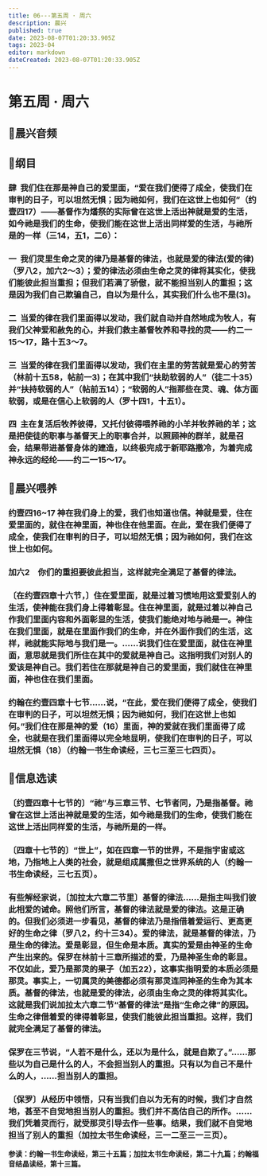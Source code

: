 ```yaml
---
title: 06---第五周 · 周六
description: 晨兴
published: true
date: 2023-08-07T01:20:33.905Z
tags: 2023-04
editor: markdown
dateCreated: 2023-08-07T01:20:33.905Z
---
```


# 第五周 · 周六
## 🎵晨兴音频

## 📖纲目

### **肆  我们住在那是神自己的爱里面，“爱在我们便得了成全，使我们在审判的日子，可以坦然无惧；因为祂如何，我们在这世上也如何”（约壹四17）——基督作为燔祭的实际曾在这世上活出神就是爱的生活，如今祂是我们的生命，使我们能在这世上活出同样爱的生活，与祂所是的一样（三14，五1，二6）：**

### 一  我们灵里生命之灵的律乃是基督的律法，也就是爱的律法(爱的律)（罗八2，加六2～3）；爱的律法必须由生命之灵的律将其实化，使我们能彼此担当重担；但我们若满了骄傲，就不能担当别人的重担；这是因为我们自己欺骗自己，自以为是什么，其实我们什么也不是(3)。

### 二  当爱的律在我们里面得以发动，我们就自动并自然地成为牧人，有我们父神爱和赦免的心，并我们救主基督牧养和寻找的灵——约二一15～17，路十五3～7。

### 三  当爱的律在我们里面得以发动，我们在主里的劳苦就是爱心的劳苦（林前十五58，帖前一3)；在其中我们“扶助软弱的人”（徒二十35）并“扶持软弱的人”（帖前五14）；“软弱的人”指那些在灵、魂、体方面软弱，或是在信心上软弱的人（罗十四1，十五1）。

### 四  主在复活后牧养彼得，又托付彼得喂养祂的小羊并牧养祂的羊；这是把使徒的职事与基督天上的职事合并，以照顾神的群羊，就是召会，结果带进基督身体的建造，以终极完成于新耶路撒冷，为着完成神永远的经纶——约二一15～17。

## 📖晨兴喂养

### **约壹四16~17	   神在我们身上的爱，我们也知道也信。神就是爱，住在爱里面的，就住在神里面，神也住在他里面。在此，爱在我们便得了成全，使我们在审判的日子，可以坦然无惧；因为祂如何，我们在这世上也如何。**

### **加六2　你们的重担要彼此担当，这样就完全满足了基督的律法。**

### 〔在约壹四章十六节，〕住在爱里面，就是过着习惯地用这爱爱别人的生活，使神能在我们身上得着彰显。住在神里面，就是过着以神自己作我们里面内容和外面彰显的生活，使我们能绝对地与祂是一。神住在我们里面，就是在里面作我们的生命，并在外面作我们的生活，这样，祂就能实际地与我们是一。……说我们住在爱里面，就住在神里面，意思就是我们所住在其中的爱就是神自己。这指明我们对别人的爱该是神自己。我们若住在那就是神自己的爱里面，我们就住在神里面，神也住在我们里面。

### 约翰在约壹四章十七节……说，“在此，爱在我们便得了成全，使我们在审判的日子，可以坦然无惧；因为祂如何，我们在这世上也如何。”我们住在那是神的爱（16）里面，神的爱就在我们里面得了成全，也就是在我们里面得以完全地显明，使我们在审判的日子，可以坦然无惧（18）（约翰一书生命读经，三七三至三七四页）。

## 📖信息选读

### 〔约壹四章十七节的〕“祂”与三章三节、七节者同，乃是指基督。祂曾在这世上活出神就是爱的生活，如今祂是我们的生命，使我们能在这世上活出同样爱的生活，与祂所是的一样。

### 〔四章十七节的〕“世上”，如在四章一节的世界，不是指宇宙或这地，乃指地上人类的社会，就是组成属撒但之世界系统的人（约翰一书生命读经，三七五页）。

### 有些解经家说，〔加拉太六章二节里〕基督的律法……是指主叫我们彼此相爱的诫命。照他们所言，基督的律法就是爱的律法。这是正确的。但我们必须进一步看见，基督的律法乃是指借着爱运行、更高更好的生命之律（罗八2，约十三34）。爱的律法，就是基督的律法，乃是生命的律法。爱是彰显，但生命是本质。真实的爱是由神圣的生命产生出来的。保罗在林前十三章所描述的爱，乃是神圣生命的彰显。不仅如此，爱乃是那灵的果子（加五22），这事实指明爱的本质必须是那灵。事实上，一切属灵的美德都必须有那灵连同神圣的生命为其本质。基督的律法，也就是爱的律法，必须由生命之灵的律将其实化。这就是我们说加拉太六章二节“基督的律法”是指“生命之律”的原因。生命之律借着爱的律得着彰显，使我们能彼此担当重担。这样，我们就完全满足了基督的律法。

### 保罗在三节说，“人若不是什么，还以为是什么，就是自欺了。”……那些以为自己是什么的人，不会担当别人的重担。只有以为自己不是什么的人，……担当别人的重担。

### 〔保罗〕从经历中领悟，只有当我们自以为无有的时候，我们才自然地，甚至不自觉地担当别人的重担。我们并不高估自己的所作。……我们凭着灵而行，就受那灵引导去作一些事。结果，我们就不自觉地担当了别人的重担（加拉太书生命读经，三一二至三一三页）。

**参读：约翰一书生命读经，第三十五篇；加拉太书生命读经，第二十九篇；约翰福音结晶读经，第十三篇。**
<!-- Google tag (gtag.js) -->
<script async src="https://www.googletagmanager.com/gtag/js?id=G-1P8709Z16T"></script>
<script>
  window.dataLayer = window.dataLayer || [];
  function gtag(){dataLayer.push(arguments);}
  gtag('js', new Date());

  gtag('config', 'G-1P8709Z16T');
</script>